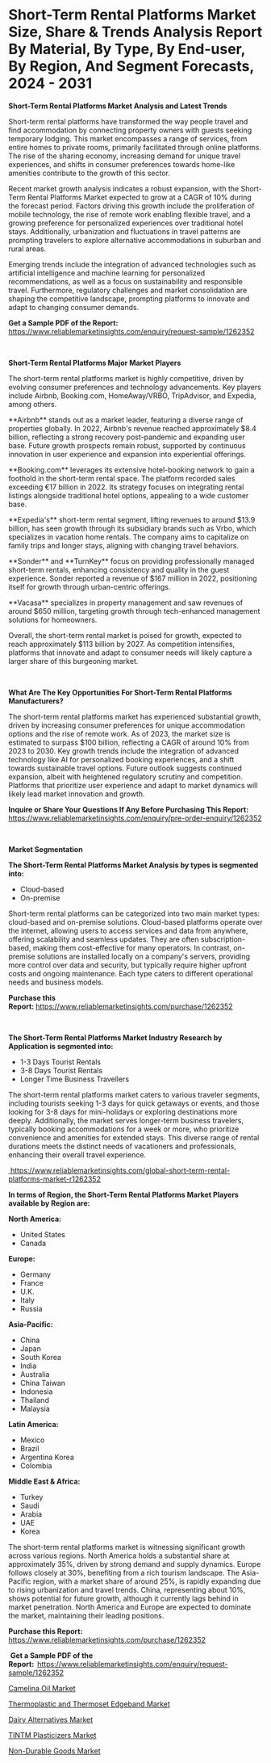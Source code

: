 <p><h1>Short-Term Rental Platforms Market Size, Share & Trends Analysis Report By Material, By Type, By End-user, By Region, And Segment Forecasts, 2024 - 2031</h1></p><p><strong>Short-Term Rental Platforms Market Analysis and Latest Trends</strong></p>
<p><p>Short-term rental platforms have transformed the way people travel and find accommodation by connecting property owners with guests seeking temporary lodging. This market encompasses a range of services, from entire homes to private rooms, primarily facilitated through online platforms. The rise of the sharing economy, increasing demand for unique travel experiences, and shifts in consumer preferences towards home-like amenities contribute to the growth of this sector.</p><p>Recent market growth analysis indicates a robust expansion, with the Short-Term Rental Platforms Market expected to grow at a CAGR of 10% during the forecast period. Factors driving this growth include the proliferation of mobile technology, the rise of remote work enabling flexible travel, and a growing preference for personalized experiences over traditional hotel stays. Additionally, urbanization and fluctuations in travel patterns are prompting travelers to explore alternative accommodations in suburban and rural areas.</p><p>Emerging trends include the integration of advanced technologies such as artificial intelligence and machine learning for personalized recommendations, as well as a focus on sustainability and responsible travel. Furthermore, regulatory challenges and market consolidation are shaping the competitive landscape, prompting platforms to innovate and adapt to changing consumer demands.</p></p>
<p><strong>Get a Sample PDF of the Report:&nbsp;</strong> <a href="https://www.reliablemarketinsights.com/enquiry/request-sample/1262352?utm_campaign=1383&utm_medium=2&utm_source=Github&utm_content=ia&utm_term=03102024&utm_id=short-term-rental-platforms">https://www.reliablemarketinsights.com/enquiry/request-sample/1262352</a></p>
<p>&nbsp;</p>
<p><strong>Short-Term Rental Platforms Major Market Players</strong></p>
<p><p>The short-term rental platforms market is highly competitive, driven by evolving consumer preferences and technology advancements. Key players include Airbnb, Booking.com, HomeAway/VRBO, TripAdvisor, and Expedia, among others. </p><p>**Airbnb** stands out as a market leader, featuring a diverse range of properties globally. In 2022, Airbnb's revenue reached approximately $8.4 billion, reflecting a strong recovery post-pandemic and expanding user base. Future growth prospects remain robust, supported by continuous innovation in user experience and expansion into experiential offerings.</p><p>**Booking.com** leverages its extensive hotel-booking network to gain a foothold in the short-term rental space. The platform recorded sales exceeding €17 billion in 2022. Its strategy focuses on integrating rental listings alongside traditional hotel options, appealing to a wide customer base. </p><p>**Expedia's** short-term rental segment, lifting revenues to around $13.9 billion, has seen growth through its subsidiary brands such as Vrbo, which specializes in vacation home rentals. The company aims to capitalize on family trips and longer stays, aligning with changing travel behaviors. </p><p>**Sonder** and **TurnKey** focus on providing professionally managed short-term rentals, enhancing consistency and quality in the guest experience. Sonder reported a revenue of $167 million in 2022, positioning itself for growth through urban-centric offerings. </p><p>**Vacasa** specializes in property management and saw revenues of around $650 million, targeting growth through tech-enhanced management solutions for homeowners.</p><p>Overall, the short-term rental market is poised for growth, expected to reach approximately $113 billion by 2027. As competition intensifies, platforms that innovate and adapt to consumer needs will likely capture a larger share of this burgeoning market.</p></p>
<p>&nbsp;</p>
<p><strong>What Are The Key Opportunities For Short-Term Rental Platforms Manufacturers?</strong></p>
<p><p>The short-term rental platforms market has experienced substantial growth, driven by increasing consumer preferences for unique accommodation options and the rise of remote work. As of 2023, the market size is estimated to surpass $100 billion, reflecting a CAGR of around 10% from 2023 to 2030. Key growth trends include the integration of advanced technology like AI for personalized booking experiences, and a shift towards sustainable travel options. Future outlook suggests continued expansion, albeit with heightened regulatory scrutiny and competition. Platforms that prioritize user experience and adapt to market dynamics will likely lead market innovation and growth.</p></p>
<p><strong>Inquire or Share Your Questions If Any Before Purchasing This Report:</strong> <a href="https://www.reliablemarketinsights.com/enquiry/pre-order-enquiry/1262352?utm_campaign=1383&utm_medium=2&utm_source=Github&utm_content=ia&utm_term=03102024&utm_id=short-term-rental-platforms">https://www.reliablemarketinsights.com/enquiry/pre-order-enquiry/1262352</a></p>
<p>&nbsp;</p>
<p><strong>Market Segmentation</strong></p>
<p><strong>The Short-Term Rental Platforms Market Analysis by types is segmented into:</strong></p>
<p><ul><li>Cloud-based</li><li>On-premise</li></ul></p>
<p><p>Short-term rental platforms can be categorized into two main market types: cloud-based and on-premise solutions. Cloud-based platforms operate over the internet, allowing users to access services and data from anywhere, offering scalability and seamless updates. They are often subscription-based, making them cost-effective for many operators. In contrast, on-premise solutions are installed locally on a company's servers, providing more control over data and security, but typically require higher upfront costs and ongoing maintenance. Each type caters to different operational needs and business models.</p></p>
<p><strong>Purchase this Report:&nbsp;</strong><a href="https://www.reliablemarketinsights.com/purchase/1262352?utm_campaign=1383&utm_medium=2&utm_source=Github&utm_content=ia&utm_term=03102024&utm_id=short-term-rental-platforms">https://www.reliablemarketinsights.com/purchase/1262352</a></p>
<p>&nbsp;</p>
<p><strong>The Short-Term Rental Platforms Market Industry Research by Application is segmented into:</strong></p>
<p><ul><li>1-3 Days Tourist Rentals</li><li>3-8 Days Tourist Rentals</li><li>Longer Time Business Travellers</li></ul></p>
<p><p>The short-term rental platforms market caters to various traveler segments, including tourists seeking 1-3 days for quick getaways or events, and those looking for 3-8 days for mini-holidays or exploring destinations more deeply. Additionally, the market serves longer-term business travelers, typically booking accommodations for a week or more, who prioritize convenience and amenities for extended stays. This diverse range of rental durations meets the distinct needs of vacationers and professionals, enhancing their overall travel experience.</p></p>
<p><a href="https://www.reliablemarketinsights.com/global-short-term-rental-platforms-market-r1262352?utm_campaign=1383&utm_medium=2&utm_source=Github&utm_content=ia&utm_term=03102024&utm_id=short-term-rental-platforms">&nbsp;https://www.reliablemarketinsights.com/global-short-term-rental-platforms-market-r1262352</a></p>
<p><strong>In terms of Region, the Short-Term Rental Platforms Market Players available by Region are:</strong></p>
<p>
    <p> <strong> North America: </strong>
        <ul>
            <li>United States</li>
            <li>Canada</li>
        </ul>
        </p> 
    <p> <strong> Europe: </strong>
        <ul>
            <li>Germany</li>
            <li>France</li>
            <li>U.K.</li>
            <li>Italy</li>
            <li>Russia</li>
        </ul>
        </p> 
    <p> <strong> Asia-Pacific: </strong>
        <ul>
            <li>China</li>
            <li>Japan</li>
            <li>South Korea</li>
            <li>India</li>
            <li>Australia</li>
            <li>China Taiwan</li>
            <li>Indonesia</li>
            <li>Thailand</li>
            <li>Malaysia</li>
        </ul>
        </p> 
    <p> <strong> Latin America: </strong>
        <ul>
            <li>Mexico</li>
            <li>Brazil</li>
            <li>Argentina Korea</li>
            <li>Colombia</li>
        </ul>
        </p> 
    <p> <strong> Middle East & Africa: </strong>
        <ul>
            <li>Turkey</li>
            <li>Saudi</li>
            <li>Arabia</li>
            <li>UAE</li>
            <li>Korea</li>
        </ul>
    </p>
    </p>
<p><p>The short-term rental platforms market is witnessing significant growth across various regions. North America holds a substantial share at approximately 35%, driven by strong demand and supply dynamics. Europe follows closely at 30%, benefiting from a rich tourism landscape. The Asia-Pacific region, with a market share of around 25%, is rapidly expanding due to rising urbanization and travel trends. China, representing about 10%, shows potential for future growth, although it currently lags behind in market penetration. North America and Europe are expected to dominate the market, maintaining their leading positions.</p></p>
<p><strong>Purchase this Report: </strong><a href="https://www.reliablemarketinsights.com/purchase/1262352?utm_campaign=1383&utm_medium=2&utm_source=Github&utm_content=ia&utm_term=03102024&utm_id=short-term-rental-platforms">https://www.reliablemarketinsights.com/purchase/1262352</a></p>
<p>&nbsp;<strong>Get a Sample PDF of the Report:&nbsp;&nbsp;</strong><a href="https://www.reliablemarketinsights.com/enquiry/request-sample/1262352?utm_campaign=1383&utm_medium=2&utm_source=Github&utm_content=ia&utm_term=03102024&utm_id=short-term-rental-platforms">https://www.reliablemarketinsights.com/enquiry/request-sample/1262352</a></p>
<p><strong></strong></p>
<p><p><a href="https://www.linkedin.com/pulse/global-camelina-oil-industry-analysis-report-market-size-uwkif?trackingId=LrB01hVRRtWShqEm7sSKPw%3D%3D&utm_campaign=1383&utm_medium=2&utm_source=Github&utm_content=ia&utm_term=03102024&utm_id=short-term-rental-platforms">Camelina Oil Market</a></p><p><a href="https://issuu.com/reportprime-2/docs/thermoplastic-and-thermoset-edgeban_8f956db8770530?utm_campaign=1383&utm_medium=2&utm_source=Github&utm_content=ia&utm_term=03102024&utm_id=short-term-rental-platforms">Thermoplastic and Thermoset Edgeband Market</a></p><p><a href="https://www.linkedin.com/pulse/global-dairy-alternatives-industry-research-report-competitive-sn5xe?trackingId=IfOpbA2wQ5O0pgIqOILWmQ%3D%3D&utm_campaign=1383&utm_medium=2&utm_source=Github&utm_content=ia&utm_term=03102024&utm_id=short-term-rental-platforms">Dairy Alternatives Market</a></p><p><a href="https://github.com/Krish2023na/Market-Research-Report-List-6/blob/main/tintm-plasticizers-market.md?utm_campaign=1383&utm_medium=2&utm_source=Github&utm_content=ia&utm_term=03102024&utm_id=short-term-rental-platforms">TINTM Plasticizers Market</a></p><p><a href="https://issuu.com/reportprime-2/docs/non-durable-goods-market-size-2030._036c6d43a511d6?utm_campaign=1383&utm_medium=2&utm_source=Github&utm_content=ia&utm_term=03102024&utm_id=short-term-rental-platforms">Non-Durable Goods Market</a></p></p>